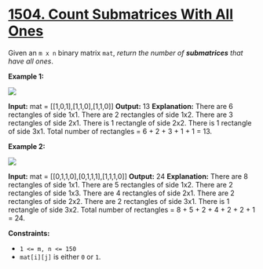 # [1504. Count Submatrices With All Ones](https://leetcode.com/problems/count-submatrices-with-all-ones/)

Given an  `m x n`  binary matrix  `mat`,  _return the number of  **submatrices**  that have all ones_.

**Example 1:**

![](https://assets.leetcode.com/uploads/2021/10/27/ones1-grid.jpg)

**Input:** mat = [[1,0,1],[1,1,0],[1,1,0]]
**Output:** 13
**Explanation:** 
There are 6 rectangles of side 1x1.
There are 2 rectangles of side 1x2.
There are 3 rectangles of side 2x1.
There is 1 rectangle of side 2x2. 
There is 1 rectangle of side 3x1.
Total number of rectangles = 6 + 2 + 3 + 1 + 1 = 13.

**Example 2:**

![](https://assets.leetcode.com/uploads/2021/10/27/ones2-grid.jpg)

**Input:** mat = [[0,1,1,0],[0,1,1,1],[1,1,1,0]]
**Output:** 24
**Explanation:** 
There are 8 rectangles of side 1x1.
There are 5 rectangles of side 1x2.
There are 2 rectangles of side 1x3. 
There are 4 rectangles of side 2x1.
There are 2 rectangles of side 2x2. 
There are 2 rectangles of side 3x1. 
There is 1 rectangle of side 3x2. 
Total number of rectangles = 8 + 5 + 2 + 4 + 2 + 2 + 1 = 24.

**Constraints:**

-   `1 <= m, n <= 150`
-   `mat[i][j]`  is either  `0`  or  `1`.
